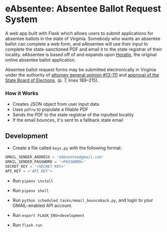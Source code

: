 # eAbsentee: Absentee Ballot Request System

A web app built with Flask which allows users to submit applications for absentee ballots in the state of Virginia. Somebody who wants an absentee ballot can complete a web form, and eAbsentee will use their input to complete the state-sanctioned PDF and email it to the state registrar of their locality. eAbsentee is based off of and expands upon [Horatio](https://github.com/TrustTheVote-Project/horatio-client), the original online absentee ballot application.

Absentee ballot request forms may be submitted electronically in Virginia under the authority of [attorney general opinion #13-111](http://ag.virginia.gov/files/Opinions/2014/13-111_Hinshaw.pdf) and [approval of the State Board of Elections](https://elections.virginia.gov/Files/Media/Agendas/20150513Minutes.pdf). (p. 7, lines 189–215).

### How it Works

-   Creates JSON object from user input data
-   Uses `pdfrw` to populate a fillable PDF
-   Sends the PDF to the state registrar of the inputted locality
-   If the email bounces, it's sent to a fallback state email

## Development

-   Create a file called `keys.py` with the following format:

```python
GMAIL_SENDER_ADDRESS = 'eAbsentee@gmail.com'
GMAIL_SENDER_PASSWORD = '<PASSWORD>'
SECRET_KEY = '<SECRET KEY>'
API_KEY = <'API KEY'>
```

-   Run `pipenv install`

-   Run `pipenv shell`

-   Run `python scheduled_tasks/email_bounceback.py`, and login to your GMAIL-enabled API account.

-   Run `export FLASK_ENV=development`

-   Run `flask run`
